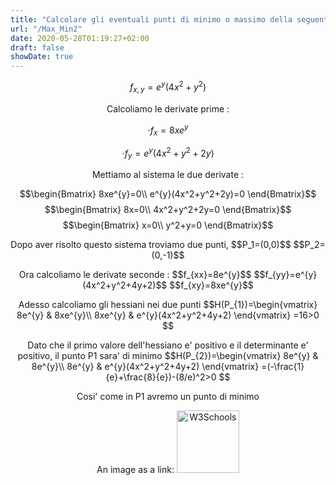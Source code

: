 ```yaml
---
title: "Calcolare gli eventuali punti di minimo o massimo della seguente funzione"
url: "/Max_Min2"
date: 2020-05-28T01:19:27+02:00
draft: false
showDate: true
---
```


$$f_{x,y}=e^y(4x^2+y^2)$$

<p align="center">Calcoliamo le derivate prime :

   $$\cdot f_{x}=8xe^{y}$$

   $$\cdot f_{y}=e^{y}(4x^2+y^2+2y)$$

</p>

<p align="center">Mettiamo al sistema le due derivate :

$$\begin{Bmatrix}
8xe^{y}=0\\
e^{y}(4x^2+y^2+2y)=0
\end{Bmatrix}$$
$$\begin{Bmatrix}
8x=0\\
4x^2+y^2+2y=0
\end{Bmatrix}$$
$$\begin{Bmatrix}
x=0\\
y^2+y=0
\end{Bmatrix}$$
</p>

<p align="center">Dopo aver risolto questo sistema troviamo due punti,
$$P_1=(0,0)$$
$$P_2=(0,-1)$$
</p>

<p align="center">Ora calcoliamo le derivate seconde :
$$f_{xx}=8e^{y}$$
$$f_{yy}=e^{y}(4x^2+y^2+4y+2)$$
$$f_{xy}=8xe^{y}$$
</p>
<p align="center">Adesso calcoliamo gli hessiani nei due punti
$$H(P_{1})=\begin{vmatrix}
8e^{y} & 8xe^{y}\\
8xe^{y} & e^{y}(4x^2+y^2+4y+2)
\end{vmatrix}
=16>0
$$
</p>
<p align="center">Dato che il primo valore dell'hessiano e' positivo e il determinante e' positivo, il punto P1 sara' di minimo
$$H(P_{2})=\begin{vmatrix}
8e^{y} & 8e^{y}\\
8e^{y} & e^{y}(4x^2+y^2+4y+2)
\end{vmatrix}
=(-\frac{1}{e}+\frac{8}{e})-(8/e)^2>0
$$
</p>
<p align="center">Cosi' come in P1 avremo un punto di minimo</p>
<p align="center">
An image as a link: <a href="https://www.w3schools.com">
<img border="0" alt="W3Schools" src="logo_w3s.gif" width="100" height="100">
</p>

